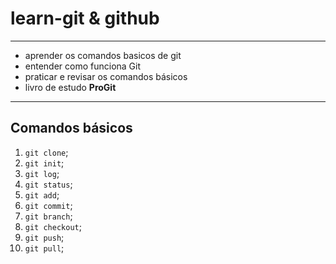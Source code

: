 # learn-git & github
***
- aprender os comandos basicos de git
- entender como funciona Git
- praticar e revisar os comandos básicos
- livro de estudo **ProGit**
***
## Comandos básicos
1. `git clone`;
2. `git init`;
3. `git log`;
3. `git status`;
3. `git add`;
4. `git commit`;
5. `git branch`;
6. `git checkout`;
7. `git push`;
8. `git pull`;
